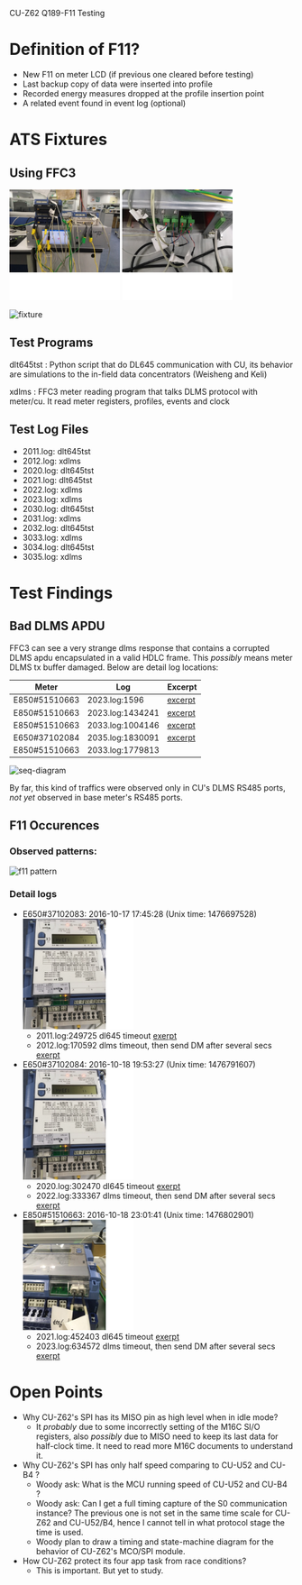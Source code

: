 
CU-Z62 Q189-F11 Testing

# Definition of F11?

- New F11 on meter LCD (if previous one cleared before testing)
- Last backup copy of data were inserted into profile
- Recorded energy measures dropped at the profile insertion point
- A related event found in event log (optional)

# ATS Fixtures

## Using FFC3

![ATS-Front](/q189-ats-front.png)
![ATS-Back](/q189-ats-back.png)

![fixture](https://woowu.github.io/cutst/fixture.svg)


## Test Programs 

dlt645tst
: Python script that do DL645 communication with CU, its behavior
are simulations to the in-field data concentrators (Weisheng and Keli)

xdlms
: FFC3 meter reading program that talks DLMS protocol with meter/cu. It
read meter registers, profiles, events and clock

## Test Log Files

- 2011.log: dlt645tst
- 2012.log: xdlms
- 2020.log: dlt645tst
- 2021.log: dlt645tst
- 2022.log: xdlms
- 2023.log: xdlms
- 2030.log: dlt645tst
- 2031.log: xdlms
- 2032.log: dlt645tst
- 3033.log: xdlms
- 3034.log: dlt645tst
- 3035.log: xdlms

# Test Findings
## Bad DLMS APDU

FFC3 can see a very strange dlms response that contains
a corrupted DLMS apdu encapsulated in a valid HDLC frame.
This *possibly* means meter DLMS tx buffer damaged. Below
are detail log locations:

| Meter         | Log              | Excerpt                                         |
|---------------|------------------|-------------------------------------------------|
| E850#51510663 | 2023.log:1596    | [excerpt](log-excerpt/2023-1096_2096.log)       |                                                |
| E850#51510663 | 2023.log:1434241 | [excerpt](log-excerpt/2023-1433741_1434741.log) |                                            |
| E850#51510663 | 2033.log:1004146 | [excerpt](log-excerpt/2033-1003646_1004646.log) |
| E650#37102084 | 2035.log:1830091 | [excerpt](log-excerpt/2035.log.1830091) |
| E850#51510663 | 2033.log:1779813 ||                                            |

![seq-diagram](https://woowu.github.io/cutst/bad-dlms-apdu-seq.svg)

By far, this kind of traffics were observed only in CU's 
DLMS RS485 ports, *not yet* observed in base meter's RS485
ports.

## F11 Occurences

### Observed patterns:
![f11 pattern](https://woowu.github.io/cutst/f11-observation.svg)

### Detail logs
- E650#37102083: 2016-10-17 17:45:28 (Unix time: 1476697528)
![setup-1](/setup-1.png)
    - 2011.log:249725 dl645 timeout [exerpt](log-excerpt/2011.log.249725)
    - 2012.log:170592 dlms timeout, then send DM after several secs [exerpt](log-excerpt/2012.log.170592)
- E650#37102084: 2016-10-18 19:53:27 (Unix time: 1476791607) 
![setup-1](/setup-1.png)
    - 2020.log:302470 dl645 timeout [exerpt](log-excerpt/2020.log.302470)
    - 2022.log:333367 dlms timeout, then send DM after several secs [exerpt](log-excerpt/2022.log.333367)
- E850#51510663: 2016-10-18 23:01:41 (Unix time: 1476802901)
![setup-2](/setup-2.png)
    - 2021.log:452403 dl645 timeout [exerpt](log-excerpt/2021.log.452403)
    - 2023.log:634572 dlms timeout, then send DM after several secs [exerpt](log-excerpt/2023.log.634572)

# Open Points

- Why CU-Z62's SPI has its MISO pin as high level when in idle mode?
    - It *probably* due to some incorrectly setting of the M16C SI/O
    registers, also *possibly* due to MISO need to keep its last data
    for half-clock time. It need to read more M16C documents to 
    understand it.
- Why CU-Z62's SPI has only half speed comparing to CU-U52 and CU-B4 ?
    - Woody ask: What is the MCU running speed of CU-U52 and CU-B4 ?
    - Woody ask: Can I get a full timing capture of the S0 communication
    instance? The previous one is not set in the same time scale for CU-Z62
    and CU-U52/B4, hence I cannot tell in what protocol stage the time
    is used.
    - Woody plan to draw a timing and state-machine diagram for the behavior
    of CU-Z62's MCO/SPI module.
- How CU-Z62 protect its four app task from race conditions?
    - This is important. But yet to study.


